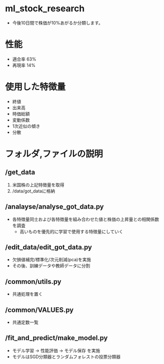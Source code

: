 # ml_stock_research
* 今後10日間で株価が10%あがるか分類します。 

# 性能
* 適合率 63%
* 再現率 14%

# 使用した特徴量
* 終値
* 出来高
* 時価総額
* 変動係数
* 1次近似の傾き
* 分散

# フォルダ,ファイルの説明
## /get_data
1. 米国株の上記特徴量を取得
2. /data/got_dataに格納

## /analayse/analyse_got_data.py
* 各特徴量同士および各特徴量を組み合わせた値と株価の上昇量との相関係数を調査
  * 高いものを優先的に学習で使用する特徴量にしていく

## /edit_data/edit_got_data.py
* 欠損値補完/標準化/次元削減(pca)を実施
* その後、訓練データや教師データに分割

## /common/utils.py
* 共通処理を置く

## /common/VALUES.py
* 共通定数一覧

## /fit_and_predict/make_model.py
* モデル学習 -> 性能評価 -> モデル保存 を実施
* モデルはSGD分類器とランダムフォレストの投票分類器
